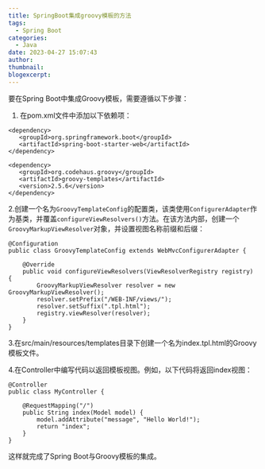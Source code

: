 ```yaml
---
title: SpringBoot集成groovy模板的方法
tags:
  - Spring Boot
categories:
  - Java
date: 2023-04-27 15:07:43
author:
thumbnail:
blogexcerpt:
---
```

要在Spring Boot中集成Groovy模板，需要遵循以下步骤：

1. 在pom.xml文件中添加以下依赖项：

```
<dependency>
   <groupId>org.springframework.boot</groupId>
   <artifactId>spring-boot-starter-web</artifactId>
</dependency>

<dependency>
   <groupId>org.codehaus.groovy</groupId>
   <artifactId>groovy-templates</artifactId>
   <version>2.5.6</version>
</dependency>
```

2.创建一个名为`GroovyTemplateConfig`的配置类，该类使用`ConfigurerAdapter`作为基类，并覆盖`configureViewResolvers()`方法。在该方法内部，创建一个`GroovyMarkupViewResolver`对象，并设置视图名称前缀和后缀：

```
@Configuration
public class GroovyTemplateConfig extends WebMvcConfigurerAdapter {
 
    @Override
    public void configureViewResolvers(ViewResolverRegistry registry) {
        GroovyMarkupViewResolver resolver = new GroovyMarkupViewResolver();
        resolver.setPrefix("/WEB-INF/views/");
        resolver.setSuffix(".tpl.html");
        registry.viewResolver(resolver);
    }
}
```

3.在src/main/resources/templates目录下创建一个名为index.tpl.html的Groovy模板文件。

4.在Controller中编写代码以返回模板视图。例如，以下代码将返回index视图：

```
@Controller
public class MyController {
 
    @RequestMapping("/")
    public String index(Model model) {
        model.addAttribute("message", "Hello World!");
        return "index";
    }
}
```

这样就完成了Spring Boot与Groovy模板的集成。
